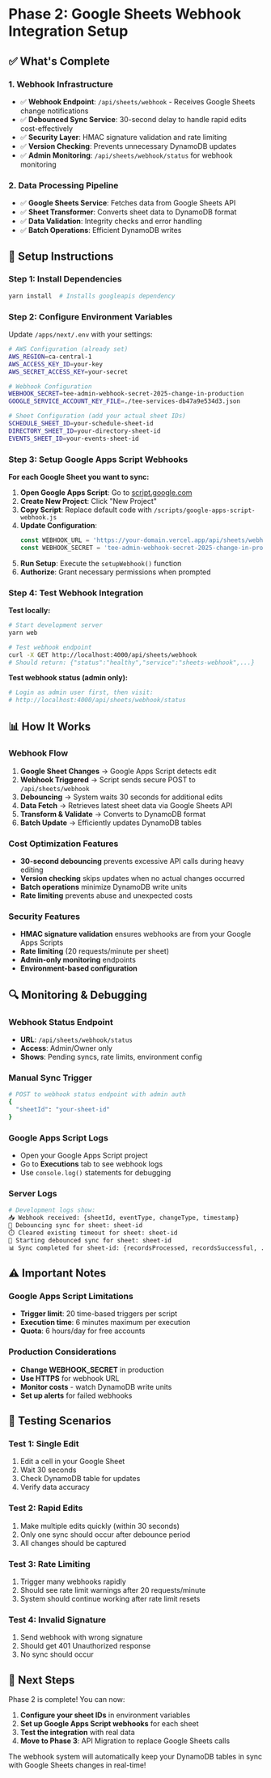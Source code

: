 # Phase 2: Google Sheets Webhook Integration Setup

## ✅ **What's Complete**

### **1. Webhook Infrastructure**
- ✅ **Webhook Endpoint**: `/api/sheets/webhook` - Receives Google Sheets change notifications
- ✅ **Debounced Sync Service**: 30-second delay to handle rapid edits cost-effectively
- ✅ **Security Layer**: HMAC signature validation and rate limiting
- ✅ **Version Checking**: Prevents unnecessary DynamoDB updates
- ✅ **Admin Monitoring**: `/api/sheets/webhook/status` for webhook monitoring

### **2. Data Processing Pipeline**
- ✅ **Google Sheets Service**: Fetches data from Google Sheets API
- ✅ **Sheet Transformer**: Converts sheet data to DynamoDB format
- ✅ **Data Validation**: Integrity checks and error handling
- ✅ **Batch Operations**: Efficient DynamoDB writes

## 🚀 **Setup Instructions**

### **Step 1: Install Dependencies**
```bash
yarn install  # Installs googleapis dependency
```

### **Step 2: Configure Environment Variables**
Update `/apps/next/.env` with your settings:
```bash
# AWS Configuration (already set)
AWS_REGION=ca-central-1
AWS_ACCESS_KEY_ID=your-key
AWS_SECRET_ACCESS_KEY=your-secret

# Webhook Configuration
WEBHOOK_SECRET=tee-admin-webhook-secret-2025-change-in-production
GOOGLE_SERVICE_ACCOUNT_KEY_FILE=./tee-services-db47a9e534d3.json

# Sheet Configuration (add your actual sheet IDs)
SCHEDULE_SHEET_ID=your-schedule-sheet-id
DIRECTORY_SHEET_ID=your-directory-sheet-id
EVENTS_SHEET_ID=your-events-sheet-id
```

### **Step 3: Setup Google Apps Script Webhooks**

**For each Google Sheet you want to sync:**

1. **Open Google Apps Script**: Go to [script.google.com](https://script.google.com)
2. **Create New Project**: Click "New Project"
3. **Copy Script**: Replace default code with `/scripts/google-apps-script-webhook.js`
4. **Update Configuration**:
   ```javascript
   const WEBHOOK_URL = 'https://your-domain.vercel.app/api/sheets/webhook'
   const WEBHOOK_SECRET = 'tee-admin-webhook-secret-2025-change-in-production'
   ```
5. **Run Setup**: Execute the `setupWebhook()` function
6. **Authorize**: Grant necessary permissions when prompted

### **Step 4: Test Webhook Integration**

**Test locally:**
```bash
# Start development server
yarn web

# Test webhook endpoint
curl -X GET http://localhost:4000/api/sheets/webhook
# Should return: {"status":"healthy","service":"sheets-webhook",...}
```

**Test webhook status (admin only):**
```bash
# Login as admin user first, then visit:
# http://localhost:4000/api/sheets/webhook/status
```

## 📊 **How It Works**

### **Webhook Flow**
1. **Google Sheet Changes** → Google Apps Script detects edit
2. **Webhook Triggered** → Script sends secure POST to `/api/sheets/webhook`
3. **Debouncing** → System waits 30 seconds for additional edits
4. **Data Fetch** → Retrieves latest sheet data via Google Sheets API
5. **Transform & Validate** → Converts to DynamoDB format
6. **Batch Update** → Efficiently updates DynamoDB tables

### **Cost Optimization Features**
- **30-second debouncing** prevents excessive API calls during heavy editing
- **Version checking** skips updates when no actual changes occurred
- **Batch operations** minimize DynamoDB write units
- **Rate limiting** prevents abuse and unexpected costs

### **Security Features**
- **HMAC signature validation** ensures webhooks are from your Google Apps Scripts
- **Rate limiting** (20 requests/minute per sheet)
- **Admin-only monitoring** endpoints
- **Environment-based configuration**

## 🔍 **Monitoring & Debugging**

### **Webhook Status Endpoint**
- **URL**: `/api/sheets/webhook/status`
- **Access**: Admin/Owner only
- **Shows**: Pending syncs, rate limits, environment config

### **Manual Sync Trigger**
```bash
# POST to webhook status endpoint with admin auth
{
  "sheetId": "your-sheet-id"
}
```

### **Google Apps Script Logs**
- Open your Google Apps Script project
- Go to **Executions** tab to see webhook logs
- Use `console.log()` statements for debugging

### **Server Logs**
```bash
# Development logs show:
📥 Webhook received: {sheetId, eventType, changeType, timestamp}
🔄 Debouncing sync for sheet: sheet-id
⏱️ Cleared existing timeout for sheet: sheet-id
🚀 Starting debounced sync for sheet: sheet-id
📊 Sync completed for sheet-id: {recordsProcessed, recordsSuccessful, ...}
```

## ⚠️ **Important Notes**

### **Google Apps Script Limitations**
- **Trigger limit**: 20 time-based triggers per script
- **Execution time**: 6 minutes maximum per execution
- **Quota**: 6 hours/day for free accounts

### **Production Considerations**
- **Change WEBHOOK_SECRET** in production
- **Use HTTPS** for webhook URL
- **Monitor costs** - watch DynamoDB write units
- **Set up alerts** for failed webhooks

## 🧪 **Testing Scenarios**

### **Test 1: Single Edit**
1. Edit a cell in your Google Sheet
2. Wait 30 seconds
3. Check DynamoDB table for updates
4. Verify data accuracy

### **Test 2: Rapid Edits**
1. Make multiple edits quickly (within 30 seconds)
2. Only one sync should occur after debounce period
3. All changes should be captured

### **Test 3: Rate Limiting**
1. Trigger many webhooks rapidly
2. Should see rate limit warnings after 20 requests/minute
3. System should continue working after rate limit resets

### **Test 4: Invalid Signature**
1. Send webhook with wrong signature
2. Should get 401 Unauthorized response
3. No sync should occur

## 🔄 **Next Steps**

Phase 2 is complete! You can now:

1. **Configure your sheet IDs** in environment variables
2. **Set up Google Apps Script webhooks** for each sheet
3. **Test the integration** with real data
4. **Move to Phase 3**: API Migration to replace Google Sheets calls

The webhook system will automatically keep your DynamoDB tables in sync with Google Sheets changes in real-time!
